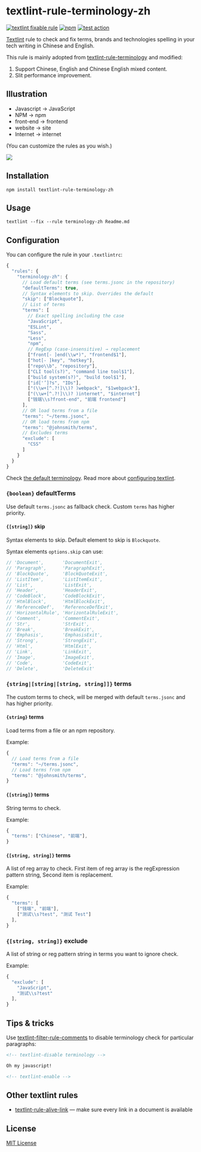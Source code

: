 # textlint-rule-terminology-zh

[![textlint fixable rule](https://img.shields.io/badge/textlint-fixable-green.svg?style=social)](https://textlint.github.io/)
[![npm](https://img.shields.io/npm/v/textlint-rule-terminology-zh.svg)](https://www.npmjs.com/package/textlint-rule-terminology-zh)
[![test action](https://github.com/fengma1992/textlint-rule-terminology-zh/actions/workflows/test.yml/badge.svg)](https://github.com/fengma1992/textlint-rule-terminology-zh/actions/workflows/test.yml)

[Textlint](https://github.com/textlint/textlint) rule to check and fix terms, brands and technologies spelling in your tech writing in Chinese and English.

This rule is mainly adopted from [textlint-rule-terminology](https://github.com/sapegin/textlint-rule-terminology) and modified:  
1. Support Chinese, English and Chinese English mixed content.
2. Slit performance improvement.

## Illustration

- Javascript → JavaScript
- NPM → npm
- front-end → frontend
- website → site
- Internet → internet

(You can customize the rules as you wish.)

![](https://d3vv6lp55qjaqc.cloudfront.net/items/1p0s3e2p1U1m1r3N2Q41/terminology.png)

## Installation

```shell
npm install textlint-rule-terminology-zh
```

## Usage

```shell
textlint --fix --rule terminology-zh Readme.md
```

## Configuration

You can configure the rule in your `.textlintrc`:

```js
{
  "rules": {
    "terminology-zh": {
      // Load default terms (see terms.jsonc in the repository)
      "defaultTerms": true,
      // Syntax elements to skip. Overrides the default
      "skip": ["Blockquote"],
      // List of terms
      "terms": [
        // Exact spelling including the case
        "JavaScript",
        "ESLint",
        "Sass",
        "Less",
        "npm",
        // RegExp (case-insensitive) → replacement
        ["front[- ]end(\\w*)", "frontend$1"],
        ["hot[- ]key", "hotkey"],
        ["repo\\b", "repository"],
        ["CLI tool(s?)", "command line tool$1"],
        ["build system(s?)", "build tool$1"],
        ["id['’]?s", "IDs"],
        ["(\\w+[^.?!]\\)? )webpack", "$1webpack"],
        ["(\\w+[^.?!]\\)? )internet", "$internet"]
        ["钱端\\s?front-end", "前端 frontend"]
      ],
      // OR load terms from a file
      "terms": "~/terms.jsonc",
      // OR load terms from npm
      "terms": "@johnsmith/terms",
      // Excludes terms
      "exclude": [
        "CSS"
      ]
    }
  }
}
```


Check [the default terminology](./terms.jsonc). Read more about [configuring textlint](https://github.com/textlint/textlint/blob/master/docs/configuring.md).


### `{boolean}` defaultTerms

Use default `terms.jsonc` as fallback check. Custom `terms` has higher priority.

#### `{[string]}` skip

Syntax elements to skip. Default element to skip is `Blockquote`.

Syntax elements `options.skip` can use:

```js
// 'Document',       'DocumentExit',
// 'Paragraph',      'ParagraphExit',
// 'BlockQuote',     'BlockQuoteExit',
// 'ListItem',       'ListItemExit',
// 'List',           'ListExit',
// 'Header',         'HeaderExit',
// 'CodeBlock',      'CodeBlockExit',
// 'HtmlBlock',      'HtmlBlockExit',
// 'ReferenceDef',   'ReferenceDefExit',
// 'HorizontalRule', 'HorizontalRuleExit',
// 'Comment',        'CommentExit',
// 'Str',            'StrExit',
// 'Break',          'BreakExit',
// 'Emphasis',       'EmphasisExit',
// 'Strong',         'StrongExit',
// 'Html',           'HtmlExit',
// 'Link',           'LinkExit',
// 'Image',          'ImageExit',
// 'Code',           'CodeExit',
// 'Delete',         'DeleteExit'
```


### `{string|[string|[string, string]]}` terms

The custom terms to check, will be merged with default `terms.jsonc` and has higher priority.

#### `{string}` terms

Load terms from a file or an npm repository.

Example:

```js
{
  // Load terms from a file
  "terms": "~/terms.jsonc",
  // Load terms from npm
  "terms": "@johnsmith/terms",
}
```

#### `{[string]}` terms

String terms to check.

Example:
```js
{
  "terms": ["Chinese", "前端"],
}
```


#### `{[string, string]}` terms

A list of reg array to check. First item of reg array is the regExpression pattern string, Second item is replacement.

Example:
```js
{
  "terms": [
    ["钱端", "前端"],
    ["测试\\s?test", "测试 Test"]
  ],
}
```

### `{[string, string]}` exclude

A list of string or reg pattern string in terms you want to ignore check.

Example:
```js
{
  "exclude": [
    "JavaScript",
    "测试\\s?test"
  ],
}
```

## Tips & tricks

Use [textlint-filter-rule-comments](https://github.com/textlint/textlint-filter-rule-comments) to disable terminology check for particular paragraphs:

```markdown
<!-- textlint-disable terminology -->

Oh my javascript!

<!-- textlint-enable -->
```

## Other textlint rules

- [textlint-rule-alive-link](https://github.com/fengma1992/textlint-rule-alive-link) — make sure every link in a document is available

## License
[MIT License](https://github.com/fengma1992/textlint-rule-terminology-zh/blob/master/LICENSE)
